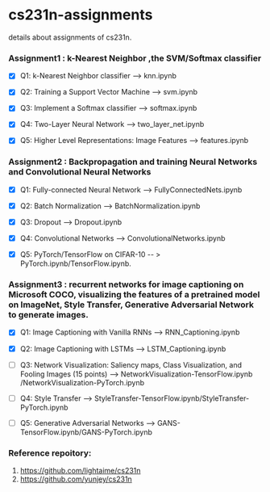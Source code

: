 # cs231n-assignments
details about assignments of cs231n.

### Assignment1 : k-Nearest Neighbor ,the SVM/Softmax classifier
- [x] Q1: k-Nearest Neighbor classifier --> knn.ipynb

- [x] Q2: Training a Support Vector Machine --> svm.ipynb

- [x] Q3: Implement a Softmax classifier --> softmax.ipynb 

- [x] Q4: Two-Layer Neural Network --> two_layer_net.ipynb 

- [x] Q5: Higher Level Representations: Image Features  --> features.ipynb

### Assignment2 : Backpropagation and training Neural Networks and Convolutional Neural Networks

- [x] Q1: Fully-connected Neural Network --> FullyConnectedNets.ipynb

- [x] Q2: Batch Normalization --> BatchNormalization.ipynb

- [x] Q3: Dropout --> Dropout.ipynb 

- [x] Q4: Convolutional Networks --> ConvolutionalNetworks.ipynb 

- [x] Q5: PyTorch/TensorFlow on CIFAR-10 -- > PyTorch.ipynb/TensorFlow.ipynb. 


### Assignment3 : recurrent networks for image captioning on Microsoft COCO, visualizing the features of a pretrained model on ImageNet, Style Transfer, Generative Adversarial Network to generate images.

- [x] Q1: Image Captioning with Vanilla RNNs --> RNN_Captioning.ipynb 

- [x] Q2: Image Captioning with LSTMs --> LSTM_Captioning.ipynb 

- [ ] Q3: Network Visualization: Saliency maps, Class Visualization, and Fooling Images (15 points) --> NetworkVisualization-TensorFlow.ipynb /NetworkVisualization-PyTorch.ipynb 

- [ ] Q4: Style Transfer --> StyleTransfer-TensorFlow.ipynb/StyleTransfer-PyTorch.ipynb 

- [ ] Q5: Generative Adversarial Networks --> GANS-TensorFlow.ipynb/GANS-PyTorch.ipynb


### Reference repoitory:
1. https://github.com/lightaime/cs231n
2. https://github.com/yunjey/cs231n
